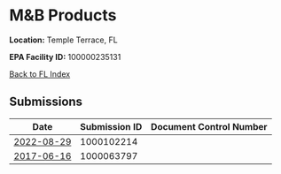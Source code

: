 # M&B Products

**Location:** Temple Terrace, FL

**EPA Facility ID:** 100000235131

[Back to FL Index](../../index.md)

## Submissions

| Date | Submission ID | Document Control Number |
|------|--------------|-------------------------|
| [2022-08-29](submissions/1000102214.md) | 1000102214 |  |
| [2017-06-16](submissions/1000063797.md) | 1000063797 |  |
